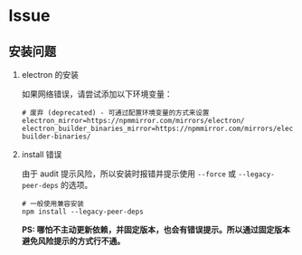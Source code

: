 # Issue

## 安装问题

1. electron 的安装

    如果网络错误，请尝试添加以下环境变量：

    ```text
    # 废弃 (deprecated) - 可通过配置环境变量的方式来设置
    electron_mirror=https://npmmirror.com/mirrors/electron/
    electron_builder_binaries_mirror=https://npmmirror.com/mirrors/electron-builder-binaries/
    ```

2. install 错误

    由于 audit 提示风险，所以安装时报错并提示使用 `--force` 或 `--legacy-peer-deps` 的选项。

    ```text
    # 一般使用兼容安装
    npm install --legacy-peer-deps
    ```

    **PS: 哪怕不主动更新依赖，并固定版本，也会有错误提示。所以通过固定版本避免风险提示的方式行不通。**
